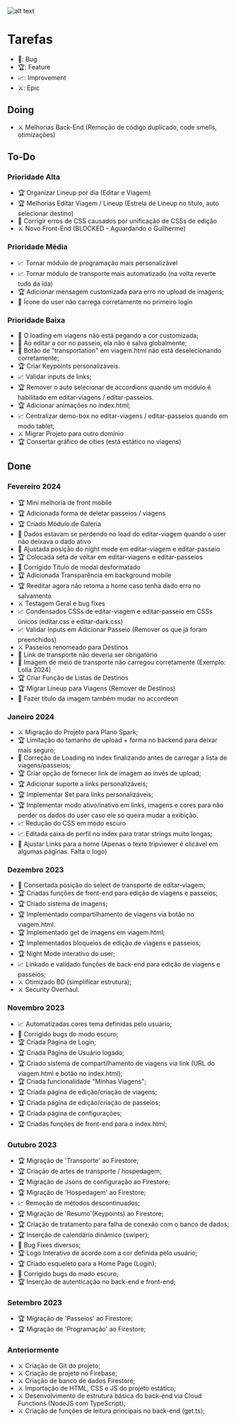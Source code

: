 ![alt text](https://i.imgur.com/jm7wA0u.png)

# Tarefas
- 🐞: Bug
- 🏆: Feature
- 📈: Improvement
- ⚔️: Epic

## Doing
- ⚔️ Melhorias Back-End (Remoção de código duplicado, code smells, otimizações)

## To-Do

### Prioridade Alta
- 🏆 Organizar Lineup por dia (Editar e Viagem)
- 🏆 Melhorias Editar Viagem / Lineup (Estrela de Lineup no título, auto selecionar destino)
- 🐞 Corrigir erros de CSS causados por unificação de CSSs de edição
- ⚔️ Novo Front-End (BLOCKED - Aguardando o Guilherme)

### Prioridade Média
- 📈 Tornar módulo de programação mais personalizável
- 📈 Tornar módulo de transporte mais automatizado (na volta reverte tudo da ida) 
- 🏆 Adicionar mensagem customizada para erro no upload de imagens;
- 🐞 Ícone do user não carrega corretamente no primeiro login

### Prioridade Baixa
- 🐞 O loading em viagens não está pegando a cor customizada;
- 🐞 Ao editar a cor no passeio, ela não é salva globalmente;
- 🐞 Botão de "transportation" em viagem.html não está deselecionando corretamente;
- 🏆 Criar Keypoints personalizáveis.
- 📈 Validar inputs de links;
- 🏆 Remover o auto selecionar de accordions quando um módulo é habilitado em editar-viagens / editar-passeios.
- 🏆 Adicionar animações no index.html;
- 📈 Centralizar demo-box no editar-viagens / editar-passeios quando em modo tablet;
- ⚔️ Migrar Projeto para outro domínio
- 🏆 Consertar gráfico de cities (está estático no viagens)

## Done

### Fevereiro 2024
- 🏆 Mini melhoria de front mobile
- 🏆 Adicionada forma de deletar passeios / viagens
- 🏆 Criado Módulo de Galeria
- 🐞 Dados estavam se perdendo no load do editar-viagem quando o user não deixava o dado ativo
- 🐞 Ajustada posição do night mode em editar-viagem e editar-passeio
- 🏆 Colocada seta de voltar em editar-viagens e editar-passeios
- 🐞 Corrigido Título de modal desformatado
- 🏆 Adicionada Transparência em background mobile
- 🏆 Reeditar agora não retoma a home caso tenha dado erro no salvamento
- ⚔️ Testagem Geral e bug fixes
- 📈 Condensados CSSs de editar-viagem e editar-passeio em CSSs únicos (editar.css e editar-dark.css)
- 📈 Validar Inputs em Adicionar Passeio (Remover os que já foram preenchidos)
- ⚔️ Passeios renomeado para Destinos
- 🐞 Link de transporte não deveria ser obrigatório
- 🐞 Imagem de meio de transporte não carregou corretamente (Exemplo: Lolla 2024)
- 🏆 Criar Função de Listas de Destinos
- 🏆 Migrar Lineup para Viagens (Remover de Destinos)
- 🐞 Fazer título da imagem também mudar no accordeon

### Janeiro 2024
- ⚔️ Migração do Projeto para Plano Spark;
- 🏆 Limitação do tamanho de upload + forma no backend para deixar mais seguro;
- 🐞 Correção de Loading no index finalizando antes de carregar a lista de viagens/passeios;
- 🏆 Criar opção de fornecer link de imagem ao invés de upload;
- 🏆 Adicionar suporte a links personalizáveis;
- 🏆 Implementar Set para links personalizáveis;
- 🏆 Implementar modo ativo/inativo em links, imagens e cores para não perder os dados do user caso ele só queira mudar a exibição.
- 📈 Redução do CSS em modo escuro
- 📈 Editada caixa de perfil no index para tratar strings muito longas;
- 🐞 Ajustar Links para a home (Apenas o texto tripviewer é clicável em algumas páginas. Falta o logo)

### Dezembro 2023
- 🐞 Consertada posição do select de transporte de editar-viagem;
- 🏆 Criadas funções de front-end para edição de viagens e passeios;
- 🏆 Criado sistema de imagens;
- 🏆 Implementado compartilhamento de viagens via botão no viagem.html.
- 🏆 Implementado get de imagens em viagem.html;
- 🏆 Implementados bloqueios de edição de viagens e passeios;
- 🏆 Night Mode interativo do user;
- 📈 Linkado e validado funções de back-end para edição de viagens e passeios;
- ⚔️ Otimizado BD (simplificar estrutura);
- ⚔️ Security Overhaul.

### Novembro 2023
- 📈 Automatizadas cores tema definidas pelo usuário;
- 🐞 Corrigido bugs do modo escuro;
- 🏆 Criada Página de Login;
- 🏆 Criada Página de Usuário logado;
- 🏆 Criado sistema de compartilhamento de viagens via link (URL do viagem.html e botão no index.html);
- 🏆 Criada funcionalidade "Minhas Viagens";
- 🏆 Criada página de edição/criação de viagens;
- 🏆 Criada página de edição/criação de passeios;
- 🏆 Criada página de configurações;
- 🏆 Criadas funções de front-end para o index.html;

### Outubro 2023
- 🏆 Migração de 'Transporte' ao Firestore;
- 🏆 Criação de artes de transporte / hospedagem;
- 🏆 Migração de Jsons de configuração ao Firestore;
- 🏆 Migração de 'Hospedagem' ao Firestore;
- 📈 Remoção de métodos descontinuados;
- 🏆 Migração de  'Resumo'(Keypoints) ao Firestore;
- 🏆 Criação de tratamento para falha de conexão com o banco de dados;
- 🏆 Inserção de calendário dinâmico (swiper);
- 🐞 Bug Fixes diversos;
- 🏆 Logo Interativo de acordo com a cor definida pelo usuário;
- 🏆 Criado esqueleto para a Home Page (Login);
- 🐞 Corrigido bugs do modo escuro;
- 🏆 Inserção de autenticação no back-end e front-end;

### Setembro 2023
- 🏆 Migração de 'Passeios' ao Firestore;
- 🏆 Migração de 'Programação' ao Firestore;

### Anteriormente
- ⚔️ Criação de Git do projeto;
- ⚔️ Criação de projeto no Firebase;
- ⚔️ Criação de banco de dados Firestore;
- ⚔️ Importação de HTML, CSS e JS do projeto estático;
- ⚔️ Desenvolvimento de estrutura básica do back-end via Cloud Functions (NodeJS com TypeScript);
- ⚔️ Criação de funções de leitura principais no back-end (get.ts);